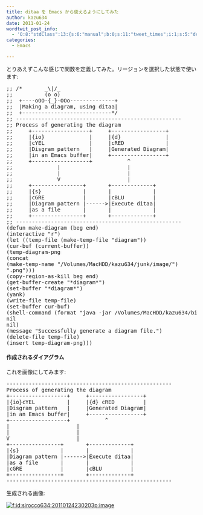 ```yaml
---
title: ditaa を Emacs から使えるようにしてみた
author: kazu634
date: 2011-01-24
wordtwit_post_info:
  - 'O:8:"stdClass":13:{s:6:"manual";b:0;s:11:"tweet_times";i:1;s:5:"delay";i:0;s:7:"enabled";i:1;s:10:"separation";s:2:"60";s:7:"version";s:3:"3.7";s:14:"tweet_template";b:0;s:6:"status";i:2;s:6:"result";a:0:{}s:13:"tweet_counter";i:2;s:13:"tweet_log_ids";a:1:{i:0;i:5411;}s:9:"hash_tags";a:0:{}s:8:"accounts";a:1:{i:0;s:7:"kazu634";}}'
categories:
  - Emacs

---
```

<div class="section">
<p>
    とりあえずこんな感じで関数を定義してみた。リージョンを選択した状態で使います:
</p>
  
<pre class="syntax-highlight">
<span class="synComment">;; /*       _\|/_</span>
<span class="synComment">;;          (o o)</span>
<span class="synComment">;;  +----oOO-{_}-OOo--------------+</span>
<span class="synComment">;;  |Making a diagram, using ditaa|</span>
<span class="synComment">;;  +----------------------------*/</span>
<span class="synComment">;; ----------------------------------------------------</span>
<span class="synComment">;; Process of generating the diagram</span>
<span class="synComment">;;     +------------------+     +-----------------+</span>
<span class="synComment">;;     |{io}              |     |{d}              |</span>
<span class="synComment">;;     |cYEL              |     |cRED             |</span>
<span class="synComment">;;     |Disgram pattern   |     |Generated Diagram|</span>
<span class="synComment">;;     |in an Emacs buffer|     +-----------------+</span>
<span class="synComment">;;     +------------------+           ^</span>
<span class="synComment">;;              |                     |</span>
<span class="synComment">;;              |                     |</span>
<span class="synComment">;;              V                     |</span>
<span class="synComment">;;     +----------------+       +-------------+</span>
<span class="synComment">;;     |{s}             |       |             |</span>
<span class="synComment">;;     |cGRE            |       |cBLU         |</span>
<span class="synComment">;;     |Diagram pattern |------&#62;|Execute ditaa|</span>
<span class="synComment">;;     |as a file       |       |             |</span>
<span class="synComment">;;     +----------------+       +-------------+</span>
<span class="synComment">;; ----------------------------------------------------</span>
<span class="synSpecial">(</span><span class="synStatement">defun</span> make-diagram <span class="synSpecial">(</span>beg end<span class="synSpecial">)</span>
<span class="synSpecial">(</span>interactive <span class="synConstant">&#34;r&#34;</span><span class="synSpecial">)</span>
<span class="synSpecial">(</span><span class="synStatement">let</span> <span class="synSpecial">((</span>temp-file <span class="synSpecial">(</span>make-temp-file <span class="synConstant">&#34;diagram&#34;</span><span class="synSpecial">))</span>
<span class="synSpecial">(</span>cur-buf <span class="synSpecial">(</span>current-buffer<span class="synSpecial">))</span>
<span class="synSpecial">(</span>temp-diagram-png
<span class="synSpecial">(</span>concat
<span class="synSpecial">(</span>make-temp-name <span class="synConstant">&#34;/Volumes/MacHDD/kazu634/junk/image/&#34;</span><span class="synSpecial">)</span>
<span class="synConstant">&#34;.png&#34;</span><span class="synSpecial">)))</span>
<span class="synSpecial">(</span>copy-region-as-kill beg end<span class="synSpecial">)</span>
<span class="synSpecial">(</span>get-buffer-create <span class="synConstant">&#34;*diagram*&#34;</span><span class="synSpecial">)</span>
<span class="synSpecial">(</span>set-buffer <span class="synConstant">&#34;*diagram*&#34;</span><span class="synSpecial">)</span>
<span class="synSpecial">(</span>yank<span class="synSpecial">)</span>
<span class="synSpecial">(</span>write-file temp-file<span class="synSpecial">)</span>
<span class="synSpecial">(</span>set-buffer cur-buf<span class="synSpecial">)</span>
<span class="synSpecial">(</span>shell-command <span class="synSpecial">(</span><span class="synStatement">format</span> <span class="synConstant">&#34;java -jar /Volumes/MacHDD/kazu634/bin/ditaa0_9.jar -r %s %s&#34;</span> temp-file temp-diagram-png<span class="synSpecial">)</span>
<span class="synStatement">nil</span>
<span class="synStatement">nil</span><span class="synSpecial">)</span>
<span class="synSpecial">(</span>message <span class="synConstant">&#34;Successfully generate a diagram file.&#34;</span><span class="synSpecial">)</span>
<span class="synSpecial">(</span><span class="synStatement">delete-file</span> temp-file<span class="synSpecial">)</span>
<span class="synSpecial">(</span>insert temp-diagram-png<span class="synSpecial">)))</span>
</pre>
  
<h4>
    作成されるダイアグラム
</h4>
  
<p>
    これを画像にしてみます:
</p>
  
<pre>
----------------------------------------------------
Process of generating the diagram
+------------------+     +-----------------+
|{io}cYEL          |     |{d} cRED         |
|Disgram pattern   |     |Generated Diagram|
|in an Emacs buffer|     +-----------------+
+------------------+           ^
|                     |
|                     |
V                     |
+----------------+       +-------------+
|{s}             |       |             |
|Diagram pattern |------&#62;|Execute ditaa|
|as a file       |       |             |
|cGRE            |       |cBLU         |
+----------------+       +-------------+
----------------------------------------------------
</pre>
  
<p>
    生成される画像:
</p>
  
<p>
<a href="http://f.hatena.ne.jp/sirocco634/20110124230203" onclick="__gaTracker('send', 'event', 'outbound-article', 'http://f.hatena.ne.jp/sirocco634/20110124230203', '');" class="hatena-fotolife" target="_blank"><img src="http://cdn-ak.f.st-hatena.com/images/fotolife/s/sirocco634/20110124/20110124230203.png" alt="f:id:sirocco634:20110124230203p:image" title="f:id:sirocco634:20110124230203p:image" class="hatena-fotolife" /></a>
</p>
</div>
